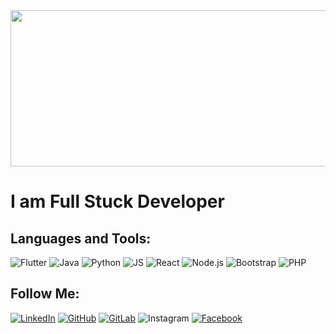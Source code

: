 <img src="https://github.com/Jager-dev/jager-dev/blob/main/assets/Animated.gif" alt="" width="813" height="250"> 

# I am Full Stuck Developer

## Languages and Tools:
![Flutter](https://img.shields.io/badge/Flutter-040c10?style=for-the-badge&logo=flutter&logoColor=47C5FB)
![Java](https://img.shields.io/badge/Java-040c10?style=for-the-badge&logo=java&logoColor=ea171a)
![Python](https://img.shields.io/badge/Python-040c10?style=for-the-badge&logo=python&logoColor=356fa0)
![JS](https://img.shields.io/badge/Javascript-040c10?style=for-the-badge&logo=javascript&logoColor=f7df1e)
![React](https://img.shields.io/badge/React-040c10?style=for-the-badge&logo=react&logoColor=5ed3f3)
![Node.js](https://img.shields.io/badge/Node.js-040c10?style=for-the-badge&logo=node.js&logoColor=589350)
![Bootstrap](https://img.shields.io/badge/Bootstrap-040c10?style=for-the-badge&logo=bootstrap&logoColor=533b78)
![PHP](https://img.shields.io/badge/PHP-040c10?style=for-the-badge&logo=php&logoColor=777bb3)






## Follow Me:
[![LinkedIn](https://img.shields.io/badge/LinkedIn-040c10?style=for-the-badge&logo=linkedin&logoColor=0a66c2)](https://www.linkedin.com/in/ulan-jakypov-72708117b/)
[![GitHub](https://img.shields.io/badge/Github-040c10?style=for-the-badge&logo=github&logoColor=ffffff)](https://github.com/Jager-dev)
[![GitLab](https://img.shields.io/badge/gitlab-040c10?style=for-the-badge&logo=gitlab&logoColor=777bb3)](https://gitlab.com/Jager-dev)
![Instagram](https://img.shields.io/badge/Instagram-040c10?style=for-the-badge&logo=Instagram&logoColor=8f30ad)
[![Facebook](https://img.shields.io/badge/Facebook-040c10?style=for-the-badge&logo=Facebook&logoColor=4867aa)](https://www.facebook.com/ulik.zhakypov/)
    
